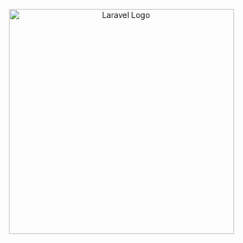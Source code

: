 <p align="center"><a href="https://laravel.com" target="_blank"><img src="https://raw.githubusercontent.com/laravel/art/master/logo-lockup/5%20SVG/2%20CMYK/1%20Full%20Color/laravel-logolockup-cmyk-red.svg](https://github.com/anatolieursu/e_commerce/assets/104382017/f1f8d023-e66f-441d-87ed-eca2d1476fe3)https://github.com/anatolieursu/e_commerce/assets/104382017/f1f8d023-e66f-441d-87ed-eca2d1476fe3" width="400" alt="Laravel Logo"></a></p>


